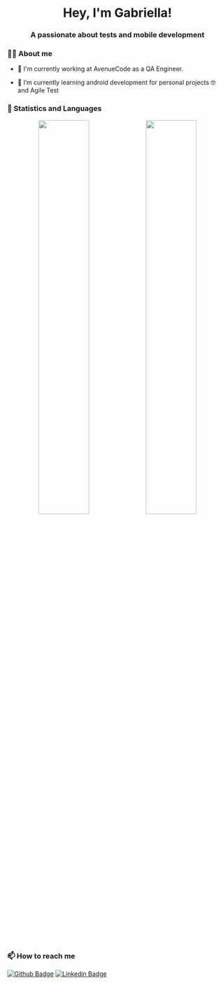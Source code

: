 <h1 align="center"> Hey, I'm Gabriella! </h1>
<h3 align="center"> A passionate about tests and mobile development </h3>


### 👩‍💻 About me
- 🔭 I'm currently working at AvenueCode as a QA Engineer.

- 🌱 I’m currently learning android development for personal projects 🤓 and Agile Test

<!-- 
### 💻 Tech stack
-->

### 🤟 Statistics and Languages
<p align="center">
  <img width="48%" src="https://github-readme-stats.vercel.app/api?username=ohgabriella&show_icons=true&theme=buefy" />
  <img width="48%" src="https://github-readme-streak-stats.herokuapp.com/?user=ohgabriella&theme=buefy" />
</p>

### 📫 How to reach me
[![Github Badge](https://img.shields.io/badge/-Github-000?style=flat-square&logo=Github&logoColor=white&link=https://github.com/ohgabriella)](https://github.com/ohgabriella)
[![Linkedin Badge](https://img.shields.io/badge/-LinkedIn-blue?style=flat-square&logo=Linkedin&logoColor=white&link=https://www.linkedin.com/in/gabriellabarreto/)](https://www.linkedin.com/in/gabriellabarreto/)


